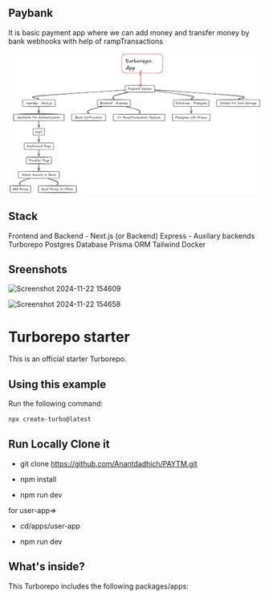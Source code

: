 ## Paybank

It is basic payment app where we can add money and transfer money by bank webhooks with help of rampTransactions

![alt text](image.png)

## Stack

Frontend and Backend - Next.js (or Backend)
Express - Auxilary backends
Turborepo
Postgres Database
Prisma ORM
Tailwind
Docker

## Sreenshots
![Screenshot 2024-11-22 154609](https://github.com/user-attachments/assets/4a21e5e9-80f9-4d8d-bf76-9b8219a0e08c)

![Screenshot 2024-11-22 154658](https://github.com/user-attachments/assets/f8a2820f-caea-405c-97c6-da63a24c83b7)


# Turborepo starter

This is an official starter Turborepo.

## Using this example

Run the following command:

```sh
npx create-turbo@latest
```

## Run Locally Clone it

- git clone https://github.com/Anantdadhich/PAYTM.git

- npm install

- npm run dev

for user-app=>

- cd/apps/user-app

- npm run dev

## What's inside?

This Turborepo includes the following packages/apps:
